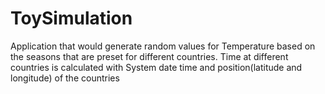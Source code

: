 # ToySimulation

Application that would generate random values for Temperature based on the seasons that are preset for different countries. Time at different countries is calculated with System date time and position(latitude and longitude) of the countries
